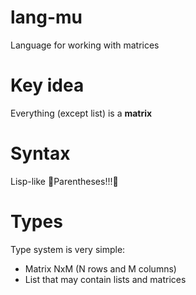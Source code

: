 # lang-mu
Language for working with matrices

# Key idea
Everything (except list) is a **matrix**

# Syntax
Lisp-like
:tada:Parentheses!!!:tada:

# Types
Type system is very simple:
* Matrix NxM (N rows and M columns)
* List that may contain lists and matrices

